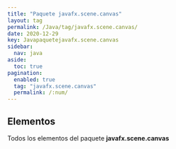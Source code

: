 ```yaml
---
title: "Paquete javafx.scene.canvas"
layout: tag
permalink: /Java/tag/javafx.scene.canvas/
date: 2020-12-29
key: Javapaquetejavafx.scene.canvas
sidebar: 
  nav: java
aside: 
  toc: true
pagination: 
  enabled: true
  tag: "javafx.scene.canvas"
  permalink: /:num/
---
```


<h2>Elementos</h2>
Todos los elementos del paquete <strong>javafx.scene.canvas</strong>

